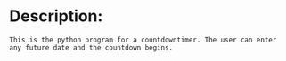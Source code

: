 # Description:
    This is the python program for a countdowntimer. The user can enter any future date and the countdown begins.
